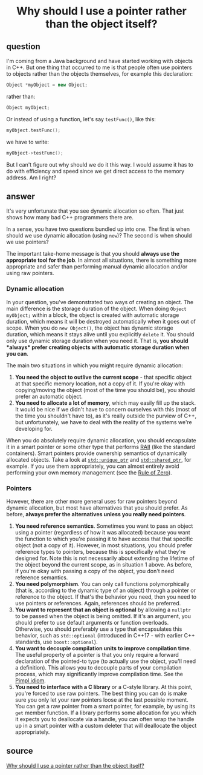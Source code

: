 <h1 align="center">Why should I use a pointer rather than the object itself?</h1>

## question

I'm coming from a Java background and have started working with objects in C++. But one thing that occurred to me is that people often use pointers to objects rather than the objects themselves, for example this declaration:

```cpp
Object *myObject = new Object;
```

rather than:

```cpp
Object myObject;
```

Or instead of using a function, let's say `testFunc()`, like this:

```cpp
myObject.testFunc();
```

we have to write:

```cpp
myObject->testFunc();
```

But I can't figure out why should we do it this way. I would assume it has to do with efficiency and speed since we get direct access to the memory address. Am I right?

## answer

It's very unfortunate that you see dynamic allocation so often. That just shows how many bad C++ programmers there are.

In a sense, you have two questions bundled up into one. The first is when should we use dynamic allocation (using `new`)? The second is when should we use pointers?

The important take-home message is that you should **always use the appropriate tool for the job**. In almost all situations, there is something more appropriate and safer than performing manual dynamic allocation and/or using raw pointers.

### Dynamic allocation

In your question, you've demonstrated two ways of creating an object. The main difference is the storage duration of the object. When doing `Object myObject;` within a block, the object is created with automatic storage duration, which means it will be destroyed automatically when it goes out of scope. When you do `new Object()`, the object has dynamic storage duration, which means it stays alive until you explicitly `delete` it. You should only use dynamic storage duration when you need it. That is, **you should \*always\* prefer creating objects with automatic storage duration when you can**.

The main two situations in which you might require dynamic allocation:

1. **You need the object to outlive the current scope** - that specific object at that specific memory location, not a copy of it. If you're okay with copying/moving the object (most of the time you should be), you should prefer an automatic object.
2. **You need to allocate a lot of memory**, which may easily fill up the stack. It would be nice if we didn't have to concern ourselves with this (most of the time you shouldn't have to), as it's really outside the purview of C++, but unfortunately, we have to deal with the reality of the systems we're developing for.

When you do absolutely require dynamic allocation, you should encapsulate it in a smart pointer or some other type that performs [RAII](http://en.wikipedia.org/wiki/Resource_Acquisition_Is_Initialization) (like the standard containers). Smart pointers provide ownership semantics of dynamically allocated objects. Take a look at [`std::unique_ptr`](http://en.cppreference.com/w/cpp/memory/unique_ptr) and [`std::shared_ptr`](http://en.cppreference.com/w/cpp/memory/shared_ptr), for example. If you use them appropriately, you can almost entirely avoid performing your own memory management (see the [Rule of Zero](https://en.cppreference.com/w/cpp/language/rule_of_three)).

### Pointers

However, there are other more general uses for raw pointers beyond dynamic allocation, but most have alternatives that you should prefer. As before, **always prefer the alternatives unless you really need pointers**.

1. **You need reference semantics**. Sometimes you want to pass an object using a pointer (regardless of how it was allocated) because you want the function to which you're passing it to have access that that specific object (not a copy of it). However, in most situations, you should prefer reference types to pointers, because this is specifically what they're designed for. Note this is not necessarily about extending the lifetime of the object beyond the current scope, as in situation 1 above. As before, if you're okay with passing a copy of the object, you don't need reference semantics.
2. **You need polymorphism**. You can only call functions polymorphically (that is, according to the dynamic type of an object) through a pointer or reference to the object. If that's the behavior you need, then you need to use pointers or references. Again, references should be preferred.
3. **You want to represent that an object is optional** by allowing a `nullptr` to be passed when the object is being omitted. If it's an argument, you should prefer to use default arguments or function overloads. Otherwise, you should preferably use a type that encapsulates this behavior, such as `std::optional` (introduced in C++17 - with earlier C++ standards, use `boost::optional`).
4. **You want to decouple compilation units to improve compilation time**. The useful property of a pointer is that you only require a forward declaration of the pointed-to type (to actually use the object, you'll need a definition). This allows you to decouple parts of your compilation process, which may significantly improve compilation time. See the [Pimpl idiom](http://en.wikipedia.org/wiki/Opaque_pointer).
5. **You need to interface with a C library** or a C-style library. At this point, you're forced to use raw pointers. The best thing you can do is make sure you only let your raw pointers loose at the last possible moment. You can get a raw pointer from a smart pointer, for example, by using its `get` member function. If a library performs some allocation for you which it expects you to deallocate via a handle, you can often wrap the handle up in a smart pointer with a custom deleter that will deallocate the object appropriately.

## source

[Why should I use a pointer rather than the object itself?](https://stackoverflow.com/questions/22146094/why-should-i-use-a-pointer-rather-than-the-object-itself)

